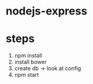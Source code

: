 # nodejs-express
# steps

1. npm install
2. install bower
3. create db -> look at config
4. npm start